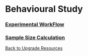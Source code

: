 # Behavioural Study 

### [Experimental WorkFlow](experimentalWorkflow.md)
### [Sample Size Calculation](sampleSize.md)

[Back to Upgrade Resources](home.md)
